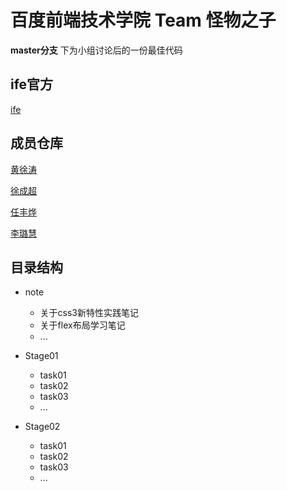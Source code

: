 # 百度前端技术学院 Team 怪物之子

**master分支** 下为小组讨论后的一份最佳代码

## ife官方

[ife](http://ife.baidu.com/task/all)

## 成员仓库

[黄徐涛](https://github.com/huangxutao/ife-2016-elliot)

[徐成超](https://github.com/vdanic/ife-2016-danic)

[任丰烨](https://github.com/winnd/ife-2016-SonOfMoster/tree/rfy)

[李璐慧](https://github.com/LDingLDing/ife-2016-SonOfMoster/tree/mine)


## 目录结构
- note
	- 关于css3新特性实践笔记
	- 关于flex布局学习笔记
	- ...

- Stage01
	- task01
	- task02
	- task03
	- ...
- Stage02
	- task01
	- task02
	- task03
	- ...




